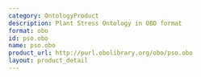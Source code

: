 ```yaml
---
category: OntologyProduct
description: Plant Stress Ontology in OBO format
format: obo
id: pso.obo
name: pso.obo
product_url: http://purl.obolibrary.org/obo/pso.obo
layout: product_detail
---
```

